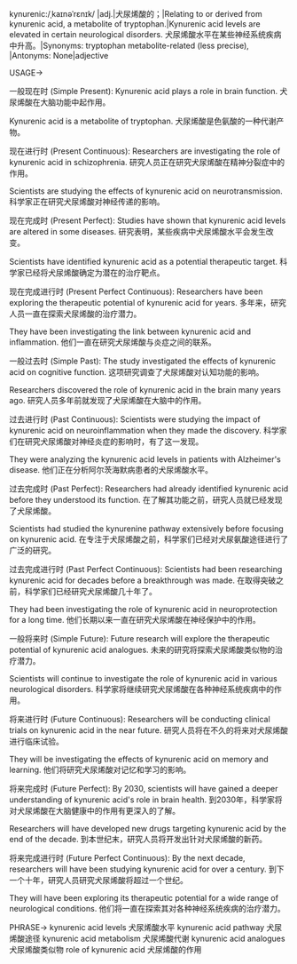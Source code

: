 kynurenic:/ˌkaɪnəˈrɛnɪk/ |adj.|犬尿烯酸的；|Relating to or derived from kynurenic acid, a metabolite of tryptophan.|Kynurenic acid levels are elevated in certain neurological disorders. 犬尿烯酸水平在某些神经系统疾病中升高。|Synonyms:  tryptophan metabolite-related (less precise),  |Antonyms: None|adjective


USAGE->

一般现在时 (Simple Present):
Kynurenic acid plays a role in brain function. 犬尿烯酸在大脑功能中起作用。

Kynurenic acid is a metabolite of tryptophan. 犬尿烯酸是色氨酸的一种代谢产物。


现在进行时 (Present Continuous):
Researchers are investigating the role of kynurenic acid in schizophrenia. 研究人员正在研究犬尿烯酸在精神分裂症中的作用。

Scientists are studying the effects of kynurenic acid on neurotransmission. 科学家正在研究犬尿烯酸对神经传递的影响。


现在完成时 (Present Perfect):
Studies have shown that kynurenic acid levels are altered in some diseases. 研究表明，某些疾病中犬尿烯酸水平会发生改变。

Scientists have identified kynurenic acid as a potential therapeutic target. 科学家已经将犬尿烯酸确定为潜在的治疗靶点。


现在完成进行时 (Present Perfect Continuous):
Researchers have been exploring the therapeutic potential of kynurenic acid for years.  多年来，研究人员一直在探索犬尿烯酸的治疗潜力。

They have been investigating the link between kynurenic acid and inflammation. 他们一直在研究犬尿烯酸与炎症之间的联系。


一般过去时 (Simple Past):
The study investigated the effects of kynurenic acid on cognitive function. 这项研究调查了犬尿烯酸对认知功能的影响。

Researchers discovered the role of kynurenic acid in the brain many years ago. 研究人员多年前就发现了犬尿烯酸在大脑中的作用。


过去进行时 (Past Continuous):
Scientists were studying the impact of kynurenic acid on neuroinflammation when they made the discovery. 科学家们在研究犬尿烯酸对神经炎症的影响时，有了这一发现。

They were analyzing the kynurenic acid levels in patients with Alzheimer's disease. 他们正在分析阿尔茨海默病患者的犬尿烯酸水平。



过去完成时 (Past Perfect):
Researchers had already identified kynurenic acid before they understood its function.  在了解其功能之前，研究人员就已经发现了犬尿烯酸。

Scientists had studied the kynurenine pathway extensively before focusing on kynurenic acid. 在专注于犬尿烯酸之前，科学家们已经对犬尿氨酸途径进行了广泛的研究。


过去完成进行时 (Past Perfect Continuous):
Scientists had been researching kynurenic acid for decades before a breakthrough was made. 在取得突破之前，科学家们已经研究犬尿烯酸几十年了。

They had been investigating the role of kynurenic acid in neuroprotection for a long time. 他们长期以来一直在研究犬尿烯酸在神经保护中的作用。


一般将来时 (Simple Future):
Future research will explore the therapeutic potential of kynurenic acid analogues. 未来的研究将探索犬尿烯酸类似物的治疗潜力。

Scientists will continue to investigate the role of kynurenic acid in various neurological disorders. 科学家将继续研究犬尿烯酸在各种神经系统疾病中的作用。


将来进行时 (Future Continuous):
Researchers will be conducting clinical trials on kynurenic acid in the near future.  研究人员将在不久的将来对犬尿烯酸进行临床试验。

They will be investigating the effects of kynurenic acid on memory and learning. 他们将研究犬尿烯酸对记忆和学习的影响。


将来完成时 (Future Perfect):
By 2030, scientists will have gained a deeper understanding of kynurenic acid's role in brain health. 到2030年，科学家将对犬尿烯酸在大脑健康中的作用有更深入的了解。

Researchers will have developed new drugs targeting kynurenic acid by the end of the decade. 到本世纪末，研究人员将开发出针对犬尿烯酸的新药。



将来完成进行时 (Future Perfect Continuous):
By the next decade, researchers will have been studying kynurenic acid for over a century. 到下一个十年，研究人员研究犬尿烯酸将超过一个世纪。

They will have been exploring its therapeutic potential for a wide range of neurological conditions. 他们将一直在探索其对各种神经系统疾病的治疗潜力。




PHRASE->
kynurenic acid levels 犬尿烯酸水平
kynurenic acid pathway 犬尿烯酸途径
kynurenic acid metabolism 犬尿烯酸代谢
kynurenic acid analogues 犬尿烯酸类似物
role of kynurenic acid 犬尿烯酸的作用
